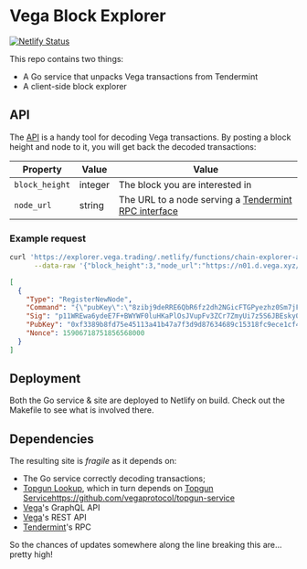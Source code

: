 #  Vega Block Explorer
[![Netlify Status](https://api.netlify.com/api/v1/badges/4fff1f7f-315e-46dd-b821-2ddae569ebbc/deploy-status)](https://app.netlify.com/sites/vega-testnet-explorer/deploys)

This repo contains two things:
- A Go service that unpacks Vega transactions from Tendermint
- A client-side block explorer

## API
The [API](https://github.com/vegaprotocol/explorer/tree/master/api) is a handy tool for decoding Vega transactions. By posting a block height and node to it, you will get back the decoded transactions:

| Property  | Value | Value |
| ------------- | ------------- | ------------- |
| `block_height`  | integer  | The block you are interested in |
| `node_url`  | string  | The URL to a node serving a [Tendermint RPC interface](https://docs.tendermint.com/master/rpc/) |

### Example request
```bash
curl 'https://explorer.vega.trading/.netlify/functions/chain-explorer-api' \
      --data-raw '{"block_height":3,"node_url":"https://n01.d.vega.xyz/tm/"}'
```

```json
[
  {
    "Type": "RegisterNewNode",
    "Command": "{\"pubKey\":\"8zibj9deRRE6QbR6fz2dh2NGicFTGPyezhz0Sm7jFic=\",\"chainPubKey\":\"FiTeZCDdqSkwgtSDgCiUaJgVDSg1FhJJ0tcx6AGT4kWLd1uzQg==\"}",
    "Sig": "p11WREwa6ydeE7F+BWYWF0luHKaPlOsJVupFv3ZCr7ZmyUi7z5S6JBEsky0hFfa2vY7WLhTZFJPqFBJqtcMoBw==",
    "PubKey": "0xf3389b8fd75e45113a41b47a7f3d9d87634689c15318fc9ece1cf44a6ee31627",
    "Nonce": 15906718751856568000
  }
]
```

## Deployment
Both the Go service & site are deployed to Netlify on build. Check out the Makefile to see what is involved there.

## Dependencies
The resulting site is *fragile* as it depends on:
- The Go service correctly decoding transactions;
- [Topgun Lookup](https://github.com/vegaprotocol/topgun-lookup), which in turn depends on [Topgun Service]()https://github.com/vegaprotocol/topgun-service
- [Vega](https://github.com/vegaprotocol/vega)'s GraphQL API
- [Vega](https://github.com/vegaprotocol/vega)'s REST API
- [Tendermint](https://github.com/tendermint/tendermint)'s RPC

So the chances of updates somewhere along the line breaking this are... pretty high!
